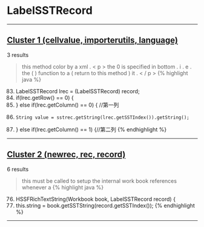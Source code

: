 # LabelSSTRecord

***

## [Cluster 1 (cellvalue, importerutils, language)](./1)
3 results
> this method color by a xml . < p > the 0 is specified in bottom . i . e . the ( ) function to a ( return to this method ) it . < / p > 
{% highlight java %}
83. LabelSSTRecord lrec = (LabelSSTRecord) record;
85. if(lrec.getRow() == 0) {
88. } else if(lrec.getColumn() == 0) { //第一列
90.     String value = sstrec.getString(lrec.getSSTIndex()).getString();
92. } else if(lrec.getColumn() == 1) {//第二列
{% endhighlight %}

***

## [Cluster 2 (newrec, rec, record)](./2)
6 results
> this must be called to setup the internal work book references whenever a 
{% highlight java %}
76. HSSFRichTextString(Workbook book, LabelSSTRecord record) {
79.   this.string = book.getSSTString(record.getSSTIndex());
{% endhighlight %}

***

